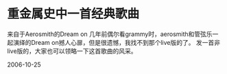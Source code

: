 # 重金属史中一首经典歌曲

来自于Aerosmith的Dream on
几年前偶尔看grammy时，aerosmith和管弦乐一起演绎的Dream on撼人心扉，但是很遗憾，我找不到那个live版的了。
发一首非live版的，大家也可以领略一下这首歌曲的风采。

2006-10-25